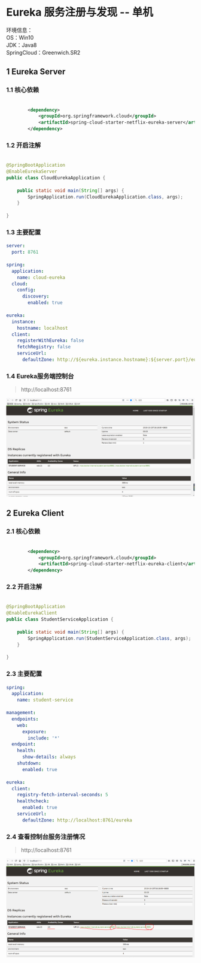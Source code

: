 
# Eureka 服务注册与发现 -- 单机
 
 环境信息：      
 OS：Win10         
 JDK：Java8      
 SpringCloud：Greenwich.SR2      
 
## 1 Eureka Server
### 1.1 核心依赖 

```xml

        <dependency>
            <groupId>org.springframework.cloud</groupId>
            <artifactId>spring-cloud-starter-netflix-eureka-server</artifactId>
        </dependency>

```

### 1.2 开启注解 

```java

@SpringBootApplication
@EnableEurekaServer
public class CloudEurekaApplication {

	public static void main(String[] args) {
		SpringApplication.run(CloudEurekaApplication.class, args);
	}

}

```

### 1.3 主要配置 

```yaml
server:
  port: 8761

spring:
  application:
    name: cloud-eureka
  cloud:
    config:
      discovery:
        enabled: true

eureka:
  instance:
    hostname: localhost
  client:
    registerWithEureka: false
    fetchRegistry: false
    serviceUrl:
      defaultZone: http://${eureka.instance.hostname}:${server.port}/eureka/
```

### 1.4 Eureka服务端控制台

 > http://localhost:8761    

![binaryTree](../../images/eureka-server.PNG "binaryTree")

## 2 Eureka Client
### 2.1 核心依赖 

```xml

        <dependency>
			<groupId>org.springframework.cloud</groupId>
			<artifactId>spring-cloud-starter-netflix-eureka-client</artifactId>
		</dependency>

```
### 2.2 开启注解 

```java

@SpringBootApplication
@EnableEurekaClient
public class StudentServiceApplication {

    public static void main(String[] args) {
        SpringApplication.run(StudentServiceApplication.class, args);
    }

}

```

### 2.3 主要配置 

```yaml
spring:
  application:
    name: student-service

management:
  endpoints:
    web:
      exposure:
        include: '*'
  endpoint:
    health:
      show-details: always
    shutdown:
      enabled: true

eureka:
  client:
    registry-fetch-interval-seconds: 5
    healthcheck:
      enabled: true
    serviceUrl:
      defaultZone: http://localhost:8761/eureka
```

### 2.4 查看控制台服务注册情况
  > http://localhost:8761   
 
 
 
 ![binaryTree](../../images/eureka-client.PNG "binaryTree")


